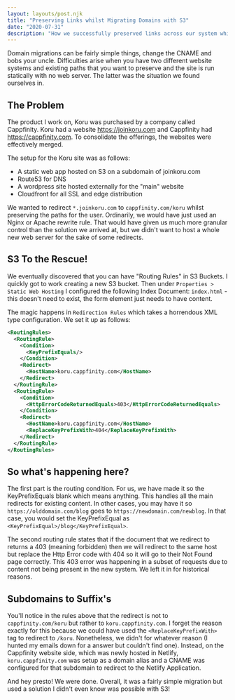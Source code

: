 ```yaml
---
layout: layouts/post.njk
title: "Preserving Links whilst Migrating Domains with S3"
date: "2020-07-31"
description: "How we successfully preserved links across our system whilst migrating domains"
---
```


Domain migrations can be fairly simple things, change the CNAME and bobs your uncle. Difficulties arise when you have two different website systems and existing paths that you want to preserve and the site is run statically with no web server. The latter was the situation we found ourselves in.

## The Problem

The product I work on, Koru was purchased by a company called Cappfinity. Koru had a website https://joinkoru.com and Cappfinity had https://cappfinity.com. To consolidate the offerings, the websites were effectively merged.

The setup for the Koru site was as follows:

- A static web app hosted on S3 on a subdomain of joinkoru.com
- Route53 for DNS
- A wordpress site hosted externally for the "main" website
- Cloudfront for all SSL and edge distribution

We wanted to redirect `*.joinkoru.com` to `cappfinity.com/koru` whilst preserving the paths for the user. Ordinarily, we would have just used an Nginx or Apache rewrite rule. That would have given us much more granular control than the solution we arrived at, but we didn't want to host a whole new web server for the sake of some redirects.

## S3 To the Rescue!

We eventually discovered that you can have "Routing Rules" in S3 Buckets. I quickly got to work creating a new S3 bucket.
Then under `Properties > Static Web Hosting` I configured the following
Index Document: `index.html` - this doesn't need to exist, the form element just needs to have content.

The magic happens in `Redirection Rules` which takes a horrendous XML type configuration. We set it up as follows:

```xml
<RoutingRules>
  <RoutingRule>
    <Condition>
      <KeyPrefixEquals/>
    </Condition>
    <Redirect>
      <HostName>koru.cappfinity.com</HostName>
    </Redirect>
  </RoutingRule>
  <RoutingRule>
    <Condition>
      <HttpErrorCodeReturnedEquals>403</HttpErrorCodeReturnedEquals>
    </Condition>
    <Redirect>
      <HostName>koru.cappfinity.com</HostName>
      <ReplaceKeyPrefixWith>404</ReplaceKeyPrefixWith>
    </Redirect>
  </RoutingRule>
</RoutingRules>
```

## So what's happening here?

The first part is the routing condition. For us, we have made it so the KeyPrefixEquals blank which means anything. This handles all the main redirects for existing content. In other cases, you may have it so `https://olddomain.com/blog` goes to `https://newdomain.com/newblog`. In that case, you would set the KeyPrefixEqual as `<KeyPrefixEqual>/blog</KeyPrefixEqual>`.

The second routing rule states that if the document that we redirect to returns a 403 (meaning forbidden) then we will redirect to the same host but replace the Http Error code with 404 so it will go to their Not Found page correctly. This 403 error was happening in a subset of requests due to content not being present in the new system. We left it in for historical reasons.

## Subdomains to Suffix's

You'll notice in the rules above that the redirect is not to `cappfinity.com/koru` but rather to `koru.cappfinity.com`. I forget the reason exactly for this because we could have used the `<ReplaceKeyPrefixWith>` tag to redirect to `/koru`. Nonetheless, we didn't for whatever reason (I hunted my emails down for a answer but couldn't find one). Instead, on the Cappfinity website side, which was newly hosted in Netlify, `koru.cappfinity.com` was setup as a domain alias and a CNAME was configured for that subdomain to redirect to the Netlify Application.

And hey presto! We were done. Overall, it was a fairly simple migration but used a solution I didn't even know was possible with S3!
